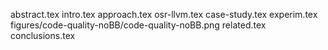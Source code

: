 abstract.tex
intro.tex
approach.tex
osr-llvm.tex
case-study.tex
experim.tex
figures/code-quality-noBB/code-quality-noBB.png
related.tex
conclusions.tex
  
  
  
  